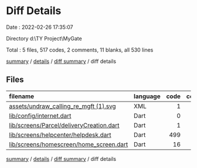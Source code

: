 # Diff Details

Date : 2022-02-26 17:35:07

Directory d:\TY Project\MyGate

Total : 5 files,  517 codes, 2 comments, 11 blanks, all 530 lines

[summary](results.md) / [details](details.md) / [diff summary](diff.md) / diff details

## Files
| filename | language | code | comment | blank | total |
| :--- | :--- | ---: | ---: | ---: | ---: |
| [assets/undraw_calling_re_mgft (1).svg](/assets/undraw_calling_re_mgft%20(1).svg) | XML | 1 | 0 | 0 | 1 |
| [lib/config/internet.dart](/lib/config/internet.dart) | Dart | 0 | 0 | -1 | -1 |
| [lib/screens/Parcel/deliveryCreation.dart](/lib/screens/Parcel/deliveryCreation.dart) | Dart | 1 | 0 | 0 | 1 |
| [lib/screens/helpcenter/helpdesk.dart](/lib/screens/helpcenter/helpdesk.dart) | Dart | 499 | 2 | 16 | 517 |
| [lib/screens/homescreen/home_screen.dart](/lib/screens/homescreen/home_screen.dart) | Dart | 16 | 0 | -4 | 12 |

[summary](results.md) / [details](details.md) / [diff summary](diff.md) / diff details